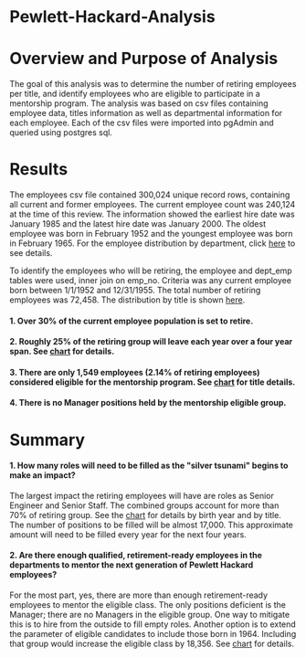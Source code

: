 # Pewlett-Hackard-Analysis

# Overview and Purpose of Analysis
The goal of this analysis was to determine the number of retiring employees per title, and identify employees who are eligible to participate in a mentorship program.  The analysis was based on csv files containing employee data, titles information as well as departmental information for each employee.  Each of the csv files were imported into pgAdmin and queried using postgres sql.

# Results
The employees csv file contained 300,024 unique record rows, containing all current and former employees.  The current employee count was 240,124 at the time of this review.  The information showed the earliest hire date was January 1985 and the latest hire date was January 2000.  The oldest employee was born in February 1952 and the youngest employee was born in February 1965. For the employee distribution by department, click [here](https://github.com/Eblakeiii/Pewlett-Hackard-Analysis/blob/master/Data/current_emp.png) to see details.

To identify the employees who will be retiring, the employee and dept_emp tables were used, inner join on emp_no.  Criteria was any current employee born between 1/1/1952 and 12/31/1955.  The total number of retiring employees was 72,458.  The distribution by title is shown [here](https://github.com/Eblakeiii/Pewlett-Hackard-Analysis/blob/master/Data/retiring_emp.png).

#### 1.  Over 30% of the current employee population is set to retire.
#### 2.  Roughly 25% of the retiring group will leave each year over a four year span.  See [chart](https://github.com/Eblakeiii/Pewlett-Hackard-Analysis/blob/master/Data/retiring_by_dob_yr.png) for details.
#### 3.  There are only 1,549 employees (2.14% of retiring employees) considered eligible for the mentorship program.  See [chart](https://github.com/Eblakeiii/Pewlett-Hackard-Analysis/blob/master/Data/mship_elig.png) for title details.
#### 4.  There is no Manager positions held by the mentorship eligible group.

# Summary
#### 1. How many roles will need to be filled as the "silver tsunami" begins to make an impact?
The largest impact the retiring employees will have are roles as Senior Engineer and Senior Staff.  The combined groups account for more than 70% of retiring group.  See the [chart]( ) for details by birth year and by title.  The number of positions to be filled will be almost 17,000.  This approximate amount will need to be filled every year for the next four years.  

#### 2. Are there enough qualified, retirement-ready employees in the departments to mentor the next generation of Pewlett Hackard employees?
For the most part, yes, there are more than enough retirement-ready employees to mentor the eligible class.  The only positions deficient is the Manager; there are no Managers in the eligible group.  One way to mitigate this is to hire from the outside to fill empty roles.  Another option is to extend the parameter of eligible candidates to include those born in 1964.  Including that group would increase the eligible class by 18,356.  See [chart](  ) for details.   
